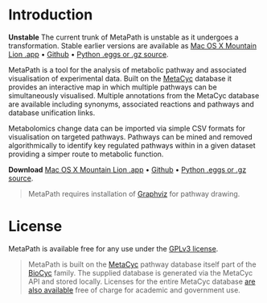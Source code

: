 # Introduction

**Unstable** The current trunk of MetaPath is unstable as it undergoes a transformation. Stable earlier versions are
available as [Mac OS X Mountain Lion .app][metapath-macapp] &bull; [Github][metapath-github] &bull; [Python .eggs or .gz source][metapath-pypi].

MetaPath is a tool for the analysis of metabolic pathway and associated visualisation
of experimental data. Built on the [MetaCyc][metacyc] database it provides an interactive map in which multiple pathways can be simultaneously visualised. Multiple annotations from the MetaCyc database are available including synonyms, associated reactions and pathways and database unification links.

Metabolomics change data can be imported via simple CSV formats for visualisation on
targeted pathways. Pathways can be mined and removed algorithmically to identify key
regulated pathways within in a given dataset providing a simper route to metabolic
function.

**Download** [Mac OS X Mountain Lion .app][metapath-macapp] &bull; [Github][metapath-github] &bull; [Python .eggs or .gz source][metapath-pypi].

> MetaPath requires installation of [Graphviz][graphviz] for pathway drawing.

# License

MetaPath is available free for any use under the [GPLv3 license](http://www.gnu.org/licenses/gpl.html).

> MetaPath is built on the [MetaCyc](http://metacyc.org) pathway database itself part of 
the [BioCyc](http://biocyc.org) family. The supplied database is generated via the 
MetaCyc API and stored locally. Licenses for the entire MetaCyc database
[are also available](http://metacyc.org/contact.shtml) free of charge for academic
and government use.

 [metapath-github]: https://github.com/mfitzp/metapath/issues
 [metapath-github-issues]: https://github.com/mfitzp/metapath
 [metacyc]: http://metacyc.org
 [metapath-macapp]: http://download.martinfitzpatrick.name/MetaPath.dmg
 [metapath-pypi]: https://pypi.python.org/pypi/metapath 
 [graphviz]: http://www.graphviz.org/
 
